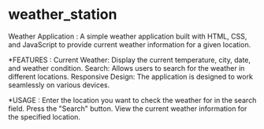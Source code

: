 # weather_station
Weather Application : 
A simple weather application built with HTML, CSS, and JavaScript to provide current weather information for a given location.

*FEATURES :
Current Weather: Display the current temperature, city, date, and weather condition.
Search: Allows users to search for the weather in different locations.
Responsive Design: The application is designed to work seamlessly on various devices.

*USAGE : 
Enter the location you want to check the weather for in the search field.
Press the "Search" button.
View the current weather information for the specified location.

